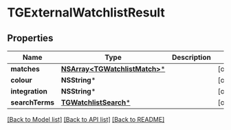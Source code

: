 # TGExternalWatchlistResult

## Properties
Name | Type | Description | Notes
------------ | ------------- | ------------- | -------------
**matches** | [**NSArray&lt;TGWatchlistMatch&gt;***](TGWatchlistMatch.md) |  | [optional] 
**colour** | **NSString*** |  | [optional] 
**integration** | **NSString*** |  | [optional] 
**searchTerms** | [**TGWatchlistSearch***](TGWatchlistSearch.md) |  | [optional] 

[[Back to Model list]](../README.md#documentation-for-models) [[Back to API list]](../README.md#documentation-for-api-endpoints) [[Back to README]](../README.md)


